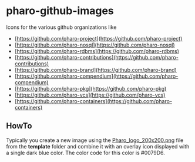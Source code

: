 # pharo-github-images
Icons for the various github organizations like

 - [https://github.com/pharo-project](https://github.com/pharo-project)
 - [https://github.com/pharo-nosql](https://github.com/pharo-nosql)
 - [https://github.com/pharo-rdbms](https://github.com/pharo-rdbms)
 - [https://github.com/pharo-contributions](https://github.com/pharo-contributions)
 - [https://github.com/pharo-brand](https://github.com/pharo-brand)
 - [https://github.com/pharo-compendium](https://github.com/pharo-compendium)
 - [https://github.com/pharo-pkg](https://github.com/pharo-pkg)
 - [https://github.com/pharo-vcs](https://github.com/pharo-vcs)
 - [https://github.com/pharo-containers](https://github.com/pharo-containers)

## HowTo 
 
Typically you create a new image using the [Pharo_logo_200x200.png](template/Pharo_logo_200x200.png) file from the **template** folder
and combine it with an overlay icon displayed with a single dark blue color. The color code for this color is #0079D6.

